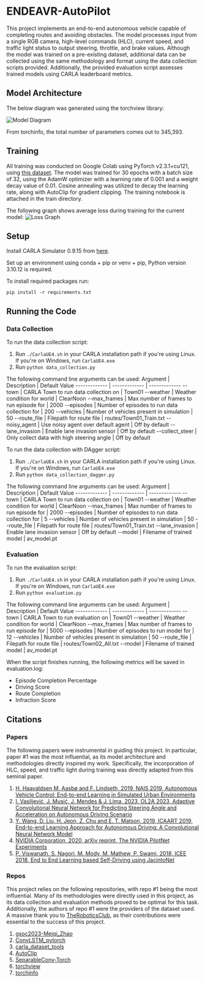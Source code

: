 # ENDEAVR-AutoPilot
This project implements an end-to-end autonomous vehicle capable of completing routes and avoiding obstacles. The model processes input from a single RGB camera, high-level commands (HLC), current speed, and traffic light status to output steering, throttle, and brake values. Although the model was trained on a pre-existing dataset, additional data can be collected using the same methodology and format using the data collection scripts provided. Additionally, the provided evaluation script assesses trained models using CARLA leaderboard metrics.

## Model Architecture
The below diagram was generated using the torchview library:

![Model Diagram](train/Model%20Diagram.png)

From torchinfo, the total number of parameters comes out to 345,393.

## Training
All training was conducted on Google Colab using PyTorch v2.3.1+cu121, using [this dataset](https://huggingface.co/datasets/nightmare-nectarine/segmentation-carla-driving). The model was trained for 30 epochs with a batch size of 32, using the AdamW optimizer with a learning rate of 0.001 and a weight decay value of 0.01. Cosine annealing was utilized to decay the learning rate, along with AutoClip for gradient clipping. The training notebook is attached in the train directory.

The following graph shows average loss during training for the current model:
![Loss Graph](train/Loss%20Graph.png)

## Setup
Install CARLA Simulator 0.9.15 from [here](https://carla.org/2023/11/10/release-0.9.15/ "CARLA 0.9.15").

Set up an environment using conda + pip or venv + pip, Python version 3.10.12 is required.

To install required packages run:
```
pip install -r requirements.txt
```

## Running the Code
### Data Collection
To run the data collection script:
1. Run ```./CarlaUE4.sh``` in your CARLA installation path if you're using Linux. If you're on Windows, run ```CarlaUE4.exe```
2. Run ```python data_collection.py ```

The following command line arguments can be used:
Argument      | Description   | Default Value
------------- | ------------- | -------------
--town | CARLA Town to run data collection on | Town01
--weather  | Weather condition for world | ClearNoon
--max_frames  | Max number of frames to run episode for | 2000
--episodes | Number of episodes to run data collection for | 200
--vehicles | Number of vehicles present in simulation | 50
--route_file | Filepath for route file | routes/Town01_Train.txt
--noisy_agent | Use noisy agent over default agent | Off by default
--lane_invasion | Enable lane invasion sensor | Off by default
--collect_steer | Only collect data with high steering angle | Off by default

To run the data collection with DAgger script:
1. Run ```./CarlaUE4.sh``` in your CARLA installation path if you're using Linux. If you're on Windows, run ```CarlaUE4.exe```
2. Run ```python data_collection_dagger.py ```

The following command line arguments can be used:
Argument      | Description   | Default Value
------------- | ------------- | -------------
--town | CARLA Town to run data collection on | Town01
--weather  | Weather condition for world | ClearNoon
--max_frames  | Max number of frames to run episode for | 2000
--episodes | Number of episodes to run data collection for | 5
--vehicles | Number of vehicles present in simulation | 50
--route_file | Filepath for route file | routes/Town01_Train.txt
--lane_invasion | Enable lane invasion sensor | Off by default
--model | Filename of trained model | av_model.pt

### Evaluation
To run the evaluation script: 
1. Run ```./CarlaUE4.sh``` in your CARLA installation path if you're using Linux. If you're on Windows, run ```CarlaUE4.exe```
2. Run ```python evaluation.py ```

The following command line arguments can be used:
Argument      | Description   | Default Value
------------- | ------------- | -------------
--town | CARLA Town to run evaluation on | Town01
--weather  | Weather condition for world | ClearNoon
--max_frames  | Max number of frames to run episode for | 5000
--episodes | Number of episodes to run model for | 12
--vehicles | Number of vehicles present in simulation | 50
--route_file | Filepath for route file | routes/Town02_All.txt
--model | Filename of trained model | av_model.pt

When the script finishes running, the following metrics will be saved in evaluation.log:

* Episode Completion Percentage
* Driving Score
* Route Completion
* Infraction Score

## Citations
### Papers
The following papers were instrumental in guiding this project. In particular, paper #1 was the most influential, as its model architecture and methodologies directly inspired my work. Specifically, the incorporation of HLC, speed, and traffic light during training was directly adapted from this seminal paper.
1. [H. Haavaldsen M. Aasbø and F. Lindseth, 2019, NAIS 2019, Autonomous Vehicle Control: End-to-end Learning in Simulated Urban Environments](https://arxiv.org/pdf/1905.06712)
2. [I. Vasiljević, J. Musić, J. Mendes & J. Lima, 2023, OL2A 2023, Adaptive Convolutional Neural Network for Predicting Steering Angle and Acceleration on Autonomous Driving Scenario](https://link.springer.com/chapter/10.1007/978-3-031-53036-4_10)
3. [Y. Wang, D. Liu, H. Jeon, Z. Chu and E. T. Matson, 2019, ICAART 2019, End-to-end Learning Approach for Autonomous Driving: A Convolutional Neural Network Model](https://pdfs.semanticscholar.org/8944/67dc8db83f1bb07563c1f0f24361e5e57115.pdf)
4. [NVIDIA Corporation, 2020, arXiv reprint, The NVIDIA PilotNet Experiments](https://arxiv.org/pdf/2010.08776)
5. [P. Viswanath, S. Nagori, M. Mody, M. Mathew, P. Swami, 2018, ICEE 2018, End to End Learning based Self-Driving using JacintoNet](https://ieeexplore.ieee.org/document/8576190)

### Repos
This project relies on the following repositories, with repo #1 being the most influential. Many of its methodologies were directly used in this project, as its data collection and evaluation methods proved to be optimal for this task. Additionally, the authors of repo #1 were the providers of the dataset used. A massive thank you to [TheRoboticsClub](https://github.com/TheRoboticsClub), as their contributions were essential to the success of this project.
1. [gsoc2023-Meiqi_Zhao](https://github.com/TheRoboticsClub/gsoc2023-Meiqi_Zhao/)
2. [ConvLSTM_pytorch](https://github.com/ndrplz/ConvLSTM_pytorch)
3. [carla_dataset_tools](https://github.com/KevinLADLee/carla_dataset_tools)
4. [AutoClip](https://github.com/pseeth/autoclip)
5. [SeparableConv-Torch](https://github.com/reshalfahsi/separableconv-torch)
6. [torchview](https://github.com/mert-kurttutan/torchview)
7. [torchinfo](https://github.com/TylerYep/torchinfo)